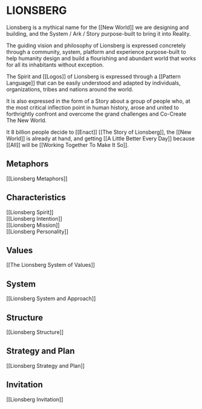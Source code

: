 # LIONSBERG

Lionsberg is a mythical name for the [[New World]] we are designing and building, and the System / Ark / Story purpose-built to bring it into Reality. 

The guiding vision and philosophy of Lionsberg is expressed concretely through a community, system, platform and experience purpose-built to help humanity design and build a flourishing and abundant world that works for all its inhabitants without exception. 

The Spirit and [[Logos]] of Lionsberg is expressed through a [[Pattern Language]] that can be easily understood and adapted by individuals, organizations, tribes and nations around the world. 

It is also expressed in the form of a Story about a group of people who, at the most critical inflection point in human history, arose and united to forthrightly confront and overcome the grand challenges and Co-Create The New World. 

It 8 billion people decide to [[Enact]] [[The Story of Lionsberg]], the [[New World]] is already at hand, and getting [[A Little Better Every Day]] because [[All]] will be [[Working Together To Make It So]]. 

## Metaphors

[[Lionsberg Metaphors]] 

## Characteristics 

[[Lionsberg Spirit]]  
[[Lionsberg Intention]]  
[[Lionsberg Mission]]  
[[Lionsberg Personality]]  

## Values 

[[The Lionsberg System of Values]]  

## System 

[[Lionsberg System and Approach]]  

## Structure 

[[Lionsberg Structure]]  

## Strategy and Plan 

[[Lionsberg Strategy and Plan]]  

## Invitation 

[[Lionsberg Invitation]]  